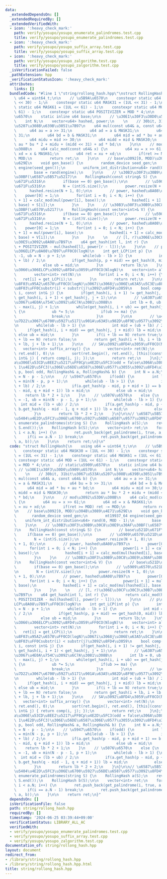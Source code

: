 ```yaml
---
data:
  _extendedDependsOn: []
  _extendedRequiredBy: []
  _extendedVerifiedWith:
  - icon: ':heavy_check_mark:'
    path: verify/yosupo/yosupo_enumerate_palindromes.test.cpp
    title: verify/yosupo/yosupo_enumerate_palindromes.test.cpp
  - icon: ':heavy_check_mark:'
    path: verify/yosupo/yosupo_suffix_array.test.cpp
    title: verify/yosupo/yosupo_suffix_array.test.cpp
  - icon: ':heavy_check_mark:'
    path: verify/yosupo/yosupo_zalgorithm.test.cpp
    title: verify/yosupo/yosupo_zalgorithm.test.cpp
  _isVerificationFailed: false
  _pathExtension: hpp
  _verificationStatusIcon: ':heavy_check_mark:'
  attributes:
    links: []
  bundledCode: "#line 1 \"string/rollong_hash.hpp\"\nstruct RollingHash{\n    using\
    \ u64 = uint64_t;\n\n    // \u5B9A\u6570\n    constexpr static u64 MASK30 = (1UL\
    \ << 30) - 1;\n    constexpr static u64 MASK31 = (1UL << 31) - 1;\n    constexpr\
    \ static u64 MASK61 = (1UL << 61) - 1;\n    constexpr static u64 MOD = (1UL <<\
    \ 61) - 1;\n    constexpr static u64 POSITIVIZER = MOD * 4;\n\n    // static\u5909\
    \u6570\n    static inline u64 base;\n\n    // \u30E1\u30F3\u30D0\u5909\u6570\n\
    \    int N;\n    vector<u64> hashed, power;\n    \n    // 30bit, 31bit\u3067\u533A\
    \u5207\u308B\u639B\u3051\u7B97\n    u64 mul(const u64& a, const u64& b) {\n  \
    \      u64 au = a >> 31;\n        u64 ad = a & MASK31;\n        u64 bu = b >>\
    \ 31;\n        u64 bd = b & MASK31;\n        u64 mid = ad * bu + au * bd;\n  \
    \      u64 midu = mid >> 30;\n        u64 midd = mid & MASK30;\n        return\
    \ au * bu * 2 + midu + (midd << 31) + ad * bd;\n    }\n\n    // mod\u3092\u53D6\
    \u308B\n    u64 calc_mod(const u64& x) {\n        u64 xu = x >> 61;\n        u64\
    \ xd = x & MASK61;\n        u64 ret = xu + xd;\n        if(ret >= MOD) ret -=\
    \ MOD;\n        return ret;\n    }\n\n    // base\u3092[0, MOD)\u304B\u3089\u4E71\
    \u629E\n    void gen_base() {\n        random_device seed_gen;\n        mt19937_64\
    \ engine(seed_gen());\n        uniform_int_distribution<u64> rand(0, MOD - 1);\n\
    \        base = rand(engine);\n    }\n\n    // \u30B3\u30F3\u30B9\u30C8\u30E9\u30AF\
    \u30BF(\u6587\u5B57\u5217)\n    RollingHash(const string& S) {\n        // base\u521D\
    \u671F\u5316\n        if(base == 0) gen_base();\n\n        // \u5909\u6570\u521D\
    \u671F\u5316\n        N = (int)S.size();\n        power.resize(N + 1, 0);\n  \
    \      hashed.resize(N + 1, 0);\n\n        // power, hashed\u8A08\u7B97\n    \
    \    power[0] = 1;\n        for(int i = 0; i < N; i++) {\n            power[i\
    \ + 1] = calc_mod(mul(power[i], base));\n            hashed[i + 1] = calc_mod(mul(hashed[i],\
    \ base) + S[i]);\n        }\n    }\n    // \u30B3\u30F3\u30B9\u30C8\u30E9\u30AF\
    \u30BF(\u6570\u5217)\n    RollingHash(const vector<int>& V) {\n        // base\u521D\
    \u671F\u5316\n        if(base == 0) gen_base();\n\n        // \u5909\u6570\u521D\
    \u671F\u5316\n        N = (int)V.size();\n        power.resize(N + 1, 0);\n  \
    \      hashed.resize(N + 1, 0);\n\n        // power, hashed\u8A08\u7B97\n    \
    \    power[0] = 1;\n        for(int i = 0; i < N; i++) {\n            power[i\
    \ + 1] = mul(power[i], base);\n            hashed[i + 1] = calc_mod(mul(hashed[i],\
    \ base) + V[i]);\n        }\n    }\n    \n    // [l, r)\u306E\u30CF\u30C3\u30B7\
    \u30E5\u3092\u8A08\u7B97\n    u64 get_hash(int l, int r) {\n        return calc_mod(hashed[r]\
    \ + POSITIVIZER - mul(hashed[l], power[r - l]));\n    }\n\n    // p\u59CB\u70B9\
    \u306ELCP\u8A08\u7B97\uFF0CO(logN)\n    int get_LCP(int p) {\n        int lb =\
    \ -1, ub = N - p + 1;\n        while(ub - lb > 1) {\n            int mid = (ub\
    \ + lb) / 2;\n            if(get_hash(p, p + mid) == get_hash(0, mid)) lb = mid;\n\
    \            else ub = mid;\n        }\n        return lb;\n    }\n\n    // \u5168\
    \u3066\u306ELCP\u3092\u8FD4\u3059\uFF0CO(NlogN)\n    vector<int> all_LCP() {\n\
    \        vector<int> ret(N);\n        for(int i = 0; i < N; i++) {\n         \
    \   ret[i] = get_LCP(i);\n        }\n        return ret;\n    }\n\n    // \u6BD4\
    \u8F03\u95A2\u6570\uFF0CO(logN)\u3067i\u3068j\u306E\u63A5\u5C3E\u8F9E\u3092\u6BD4\
    \u8F03\uFF0Csubstr(i) < substr(j)\u3092\u8FD4\u3059\n    bool comp(const int&\
    \ i, const int& j) {\n        if(get_hash(i, i + 1) != get_hash(j, j + 1)) return\
    \ get_hash(i, i + 1) < get_hash(j, j + 1);\n\n        // \u6307\u6570\u63A2\u7D22\
    \u3067\u4E0A\u754C\u3092\u6C7A\u3081\u308B\n        int lb = 0, ub = 1, ma = N\
    \ - max(i, j) + 1;\n        while(get_hash(i, i + ub) == get_hash(j, j + ub))\
    \ {\n            ub *= 5;\n            if(ub >= ma) {\n                ub = ma;\n\
    \                break;\n            }\n        }\n\n        // \u4E8C\u5206\u63A2\
    \u7D22\u3067\u6700\u5927\u5171\u901A\u63A5\u982D\u8F9E\u9577\u3092\u5F97\u308B\
    \n        while(ub - lb > 1) {\n            int mid = (ub + lb) / 2;\n       \
    \     if(get_hash(i, i + mid) == get_hash(j, j + mid)) lb = mid;\n           \
    \ else ub = mid;\n        }\n        if(i + lb == N) return true;\n        if(j\
    \ + lb == N) return false;\n        return get_hash(i + lb, i + lb + 1) < get_hash(j\
    \ + lb, j + lb + 1);\n    }\n\n    // SA\u3092\u8FD4\u3059\uFF0CO(Nlog^2N)\n \
    \   vector<int> suffix_array() {\n        vector<int> ret(N);\n        iota(ret.begin(),\
    \ ret.end(), 0);\n        sort(ret.begin(), ret.end(), [this](const int& i, const\
    \ int& j) { return comp(i, j); });\n        return ret;\n    }\n};\n\n// b\u306F\
    a\u306E\u53CD\u8EE2\u5217\uFF0Cp\u4E2D\u5FC3(odd = false\u306A\u3089p\u3068p +\
    \ 1\u4E2D\u5FC3)\u306E\u56DE\u6587\u306E\u9577\u3055\u3092\u8FD4\u3059\nint get_palindrome(int\
    \ p, bool odd, RollingHash& a, RollingHash& b) {\n    int N = a.N;\n    int q\
    \ = N - p - 1;\n\n    // \u5947\u6570\n    if(odd) {\n        int lb = -1, ub\
    \ = min(N - p, p + 1);\n        while(ub - lb > 1) {\n            int mid = (ub\
    \ + lb) / 2;\n            if(a.get_hash(p - mid, p + mid + 1) == b.get_hash(q\
    \ - mid, q + mid + 1)) lb = mid;\n            else ub = mid;\n        }\n    \
    \    return lb * 2 + 1;\n    }\n    // \u5076\u6570\n    else {\n        int lb\
    \ = -1, ub = min(N - p - 1, p + 1);\n        while(ub - lb > 1) {\n          \
    \  int mid = (lb + ub) / 2;\n            if(a.get_hash(p - mid, p + mid + 2) ==\
    \ b.get_hash(q - mid - 1, q + mid + 1)) lb = mid;\n            else ub = mid;\n\
    \        }\n        return lb * 2 + 2;\n    }\n}\n\n// \u6587\u5B57\u5217S\u306E\
    \u5404\u4E2D\u5FC3\u306E\u6700\u5927\u56DE\u6587\u9577\u3092\u8FD4\u3059\nvector<int>\
    \ enumerate_palindromes(string S) {\n    RollingHash a(S);\n    reverse(S.begin(),\
    \ S.end());\n    RollingHash b(S);\n\n    vector<int> ret;\n    for(int i = 0;\
    \ i < a.N; i++) {\n        ret.push_back(get_palindrome(i, true, a, b));\n   \
    \     if(i == a.N - 1) break;\n        ret.push_back(get_palindrome(i, false,\
    \ a, b));\n    }\n\n    return ret;\n}\n"
  code: "struct RollingHash{\n    using u64 = uint64_t;\n\n    // \u5B9A\u6570\n \
    \   constexpr static u64 MASK30 = (1UL << 30) - 1;\n    constexpr static u64 MASK31\
    \ = (1UL << 31) - 1;\n    constexpr static u64 MASK61 = (1UL << 61) - 1;\n   \
    \ constexpr static u64 MOD = (1UL << 61) - 1;\n    constexpr static u64 POSITIVIZER\
    \ = MOD * 4;\n\n    // static\u5909\u6570\n    static inline u64 base;\n\n   \
    \ // \u30E1\u30F3\u30D0\u5909\u6570\n    int N;\n    vector<u64> hashed, power;\n\
    \    \n    // 30bit, 31bit\u3067\u533A\u5207\u308B\u639B\u3051\u7B97\n    u64\
    \ mul(const u64& a, const u64& b) {\n        u64 au = a >> 31;\n        u64 ad\
    \ = a & MASK31;\n        u64 bu = b >> 31;\n        u64 bd = b & MASK31;\n   \
    \     u64 mid = ad * bu + au * bd;\n        u64 midu = mid >> 30;\n        u64\
    \ midd = mid & MASK30;\n        return au * bu * 2 + midu + (midd << 31) + ad\
    \ * bd;\n    }\n\n    // mod\u3092\u53D6\u308B\n    u64 calc_mod(const u64& x)\
    \ {\n        u64 xu = x >> 61;\n        u64 xd = x & MASK61;\n        u64 ret\
    \ = xu + xd;\n        if(ret >= MOD) ret -= MOD;\n        return ret;\n    }\n\
    \n    // base\u3092[0, MOD)\u304B\u3089\u4E71\u629E\n    void gen_base() {\n \
    \       random_device seed_gen;\n        mt19937_64 engine(seed_gen());\n    \
    \    uniform_int_distribution<u64> rand(0, MOD - 1);\n        base = rand(engine);\n\
    \    }\n\n    // \u30B3\u30F3\u30B9\u30C8\u30E9\u30AF\u30BF(\u6587\u5B57\u5217\
    )\n    RollingHash(const string& S) {\n        // base\u521D\u671F\u5316\n   \
    \     if(base == 0) gen_base();\n\n        // \u5909\u6570\u521D\u671F\u5316\n\
    \        N = (int)S.size();\n        power.resize(N + 1, 0);\n        hashed.resize(N\
    \ + 1, 0);\n\n        // power, hashed\u8A08\u7B97\n        power[0] = 1;\n  \
    \      for(int i = 0; i < N; i++) {\n            power[i + 1] = calc_mod(mul(power[i],\
    \ base));\n            hashed[i + 1] = calc_mod(mul(hashed[i], base) + S[i]);\n\
    \        }\n    }\n    // \u30B3\u30F3\u30B9\u30C8\u30E9\u30AF\u30BF(\u6570\u5217\
    )\n    RollingHash(const vector<int>& V) {\n        // base\u521D\u671F\u5316\n\
    \        if(base == 0) gen_base();\n\n        // \u5909\u6570\u521D\u671F\u5316\
    \n        N = (int)V.size();\n        power.resize(N + 1, 0);\n        hashed.resize(N\
    \ + 1, 0);\n\n        // power, hashed\u8A08\u7B97\n        power[0] = 1;\n  \
    \      for(int i = 0; i < N; i++) {\n            power[i + 1] = mul(power[i],\
    \ base);\n            hashed[i + 1] = calc_mod(mul(hashed[i], base) + V[i]);\n\
    \        }\n    }\n    \n    // [l, r)\u306E\u30CF\u30C3\u30B7\u30E5\u3092\u8A08\
    \u7B97\n    u64 get_hash(int l, int r) {\n        return calc_mod(hashed[r] +\
    \ POSITIVIZER - mul(hashed[l], power[r - l]));\n    }\n\n    // p\u59CB\u70B9\u306E\
    LCP\u8A08\u7B97\uFF0CO(logN)\n    int get_LCP(int p) {\n        int lb = -1, ub\
    \ = N - p + 1;\n        while(ub - lb > 1) {\n            int mid = (ub + lb)\
    \ / 2;\n            if(get_hash(p, p + mid) == get_hash(0, mid)) lb = mid;\n \
    \           else ub = mid;\n        }\n        return lb;\n    }\n\n    // \u5168\
    \u3066\u306ELCP\u3092\u8FD4\u3059\uFF0CO(NlogN)\n    vector<int> all_LCP() {\n\
    \        vector<int> ret(N);\n        for(int i = 0; i < N; i++) {\n         \
    \   ret[i] = get_LCP(i);\n        }\n        return ret;\n    }\n\n    // \u6BD4\
    \u8F03\u95A2\u6570\uFF0CO(logN)\u3067i\u3068j\u306E\u63A5\u5C3E\u8F9E\u3092\u6BD4\
    \u8F03\uFF0Csubstr(i) < substr(j)\u3092\u8FD4\u3059\n    bool comp(const int&\
    \ i, const int& j) {\n        if(get_hash(i, i + 1) != get_hash(j, j + 1)) return\
    \ get_hash(i, i + 1) < get_hash(j, j + 1);\n\n        // \u6307\u6570\u63A2\u7D22\
    \u3067\u4E0A\u754C\u3092\u6C7A\u3081\u308B\n        int lb = 0, ub = 1, ma = N\
    \ - max(i, j) + 1;\n        while(get_hash(i, i + ub) == get_hash(j, j + ub))\
    \ {\n            ub *= 5;\n            if(ub >= ma) {\n                ub = ma;\n\
    \                break;\n            }\n        }\n\n        // \u4E8C\u5206\u63A2\
    \u7D22\u3067\u6700\u5927\u5171\u901A\u63A5\u982D\u8F9E\u9577\u3092\u5F97\u308B\
    \n        while(ub - lb > 1) {\n            int mid = (ub + lb) / 2;\n       \
    \     if(get_hash(i, i + mid) == get_hash(j, j + mid)) lb = mid;\n           \
    \ else ub = mid;\n        }\n        if(i + lb == N) return true;\n        if(j\
    \ + lb == N) return false;\n        return get_hash(i + lb, i + lb + 1) < get_hash(j\
    \ + lb, j + lb + 1);\n    }\n\n    // SA\u3092\u8FD4\u3059\uFF0CO(Nlog^2N)\n \
    \   vector<int> suffix_array() {\n        vector<int> ret(N);\n        iota(ret.begin(),\
    \ ret.end(), 0);\n        sort(ret.begin(), ret.end(), [this](const int& i, const\
    \ int& j) { return comp(i, j); });\n        return ret;\n    }\n};\n\n// b\u306F\
    a\u306E\u53CD\u8EE2\u5217\uFF0Cp\u4E2D\u5FC3(odd = false\u306A\u3089p\u3068p +\
    \ 1\u4E2D\u5FC3)\u306E\u56DE\u6587\u306E\u9577\u3055\u3092\u8FD4\u3059\nint get_palindrome(int\
    \ p, bool odd, RollingHash& a, RollingHash& b) {\n    int N = a.N;\n    int q\
    \ = N - p - 1;\n\n    // \u5947\u6570\n    if(odd) {\n        int lb = -1, ub\
    \ = min(N - p, p + 1);\n        while(ub - lb > 1) {\n            int mid = (ub\
    \ + lb) / 2;\n            if(a.get_hash(p - mid, p + mid + 1) == b.get_hash(q\
    \ - mid, q + mid + 1)) lb = mid;\n            else ub = mid;\n        }\n    \
    \    return lb * 2 + 1;\n    }\n    // \u5076\u6570\n    else {\n        int lb\
    \ = -1, ub = min(N - p - 1, p + 1);\n        while(ub - lb > 1) {\n          \
    \  int mid = (lb + ub) / 2;\n            if(a.get_hash(p - mid, p + mid + 2) ==\
    \ b.get_hash(q - mid - 1, q + mid + 1)) lb = mid;\n            else ub = mid;\n\
    \        }\n        return lb * 2 + 2;\n    }\n}\n\n// \u6587\u5B57\u5217S\u306E\
    \u5404\u4E2D\u5FC3\u306E\u6700\u5927\u56DE\u6587\u9577\u3092\u8FD4\u3059\nvector<int>\
    \ enumerate_palindromes(string S) {\n    RollingHash a(S);\n    reverse(S.begin(),\
    \ S.end());\n    RollingHash b(S);\n\n    vector<int> ret;\n    for(int i = 0;\
    \ i < a.N; i++) {\n        ret.push_back(get_palindrome(i, true, a, b));\n   \
    \     if(i == a.N - 1) break;\n        ret.push_back(get_palindrome(i, false,\
    \ a, b));\n    }\n\n    return ret;\n}"
  dependsOn: []
  isVerificationFile: false
  path: string/rollong_hash.hpp
  requiredBy: []
  timestamp: '2024-06-25 03:39:44+09:00'
  verificationStatus: LIBRARY_ALL_AC
  verifiedWith:
  - verify/yosupo/yosupo_enumerate_palindromes.test.cpp
  - verify/yosupo/yosupo_suffix_array.test.cpp
  - verify/yosupo/yosupo_zalgorithm.test.cpp
documentation_of: string/rollong_hash.hpp
layout: document
redirect_from:
- /library/string/rollong_hash.hpp
- /library/string/rollong_hash.hpp.html
title: string/rollong_hash.hpp
---
```

